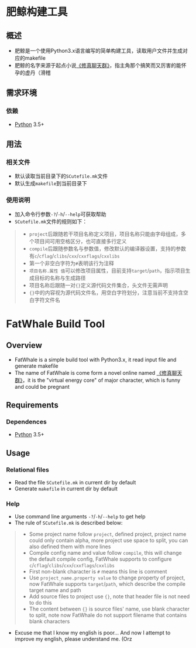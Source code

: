 # 肥鲸构建工具
## 概述
+ 肥鲸是一个使用Python3.x语言编写的简单构建工具，读取用户文件并生成对应的makefile
+ 肥鲸的名字来源于起点小说[《修真聊天群》](http://book.qidian.com/info/3602691)，指主角那个搞笑而又厉害的能怀孕的虚丹（滑稽
## 需求环境
### 依赖
+ [Python](https://www.python.org/) 3.5+

## 用法
### 相关文件
+ 默认读取当前目录下的`SCutefile.mk`文件
+ 默认生成`makefile`到当前目录下

### 使用说明
+ 加入命令行参数`-?`/`-h`/`--help`可获取帮助
+ `SCutefile.mk`文件的规则如下：
>+ `project`后跟随若干项目名称定义项目，项目名称只能由字母组成，多个项目间可用空格区分，也可直接多行定义
>+ `compile`后跟随参数名与参数值，修改默认的编译器设置，支持的参数有`c`/`cflag`/`clibs`/`cxx`/`cxxflags`/`cxxlibs`
>+ 第一个非空白字符为`#`表明该行为注释
>+ `项目名称.属性 值`可以修改项目属性，目前支持`target`/`path`，指示项目生成目标的名称与生成路径
>+ 项目名称后跟随一对`{}`定义源代码文件集合，头文件无需声明
>+ `{}`中的内容视为源代码文件名，用空白字符划分，注意当前不支持含空白字符文件名

# FatWhale Build Tool
## Overview
+ FatWhale is a simple build tool with Python3.x, it read input file and generate makefile
+ The name of FatWhale is come form a novel online named [《修真聊天群》](http://book.qidian.com/info/3602691)，it is the "virtual energy core" of major character, which is funny and could be pregnant

## Requirements
### Dependences
+ [Python](https://www.python.org/) 3.5+

## Usage
### Relational files
+ Read the file `SCutefile.mk` in current dir by default
+ Generate `makefile` in current dir by default

### Help
+ Use command line arguments `-?`/`-h`/`--help` to get help
+ The rule of `SCutefile.mk` is described below:
>+ Some project name follow `project`, defined project, project name could only contain alpha, more project use space to split, you can also defined them with more lines
>+ Compile config name and value follow `compile`, this will change the default compile config, FatWhale supports to configure `c`/`cflag`/`clibs`/`cxx`/`cxxflags`/`cxxlibs`
>+ First non-blank character is `#` means this line is comment
>+ Use `project_name.property value` to change property of project, now FatWhale supports `target`/`path`, which describe the compile target name and path
>+ Add source files to project use `{}`, note that header file is not need to do this
>+ The content between `{}` is source files' name, use blank character to split, note now FatWhale do not support filename that contains blank characters

+ Excuse me that I know my english is poor... And now I attempt to improve my english, please understand me. (Orz
